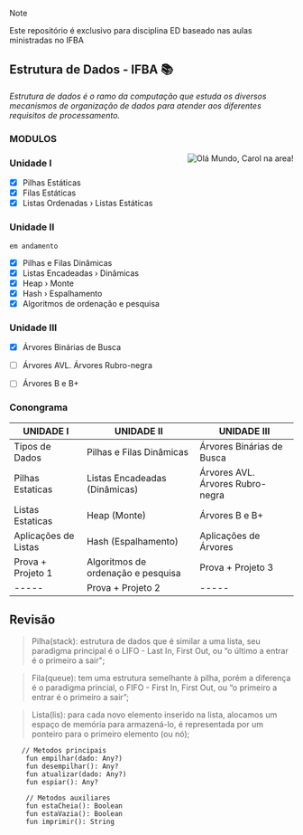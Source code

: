 > [!NOTE]
> Este repositório é exclusivo para disciplina ED baseado nas aulas ministradas no IFBA

## Estrutura de Dados - IFBA 📚
 *Estrutura de dados é o ramo da computação que estuda os diversos mecanismos de organização de dados para atender aos diferentes requisitos de processamento.*
<h3>MODULOS</h3> 

<div><img alt="Olá Mundo, Carol na area!" src="https://i.imgur.com/ISw5vfq.png" align="right"/></div>

<h3>Unidade I</h3>

- [X] Pilhas Estáticas
- [X] Filas Estáticas
- [X] Listas Ordenadas › Listas Estáticas 

<h3>Unidade II</h3>
<code>em andamento</code>

- [X] Pilhas e Filas Dinâmicas
- [X] Listas Encadeadas › Dinâmicas
- [X] Heap › Monte
- [X] Hash › Espalhamento
- [X] Algoritmos de ordenação e pesquisa

<h3>Unidade III</h3>

- [X] Árvores Binárias de Busca
- [ ] Árvores AVL. Árvores Rubro-negra
- [ ] Árvores B e B+


<h3>Conongrama</h3>

UNIDADE I |UNIDADE II | UNIDADE III |
| -------- | -------- | -------- |
|Tipos de Dados |Pilhas e Filas Dinâmicas|Árvores Binárias de Busca|
|Pilhas Estaticas |Listas Encadeadas (Dinâmicas)| Árvores AVL. Árvores Rubro-negra|
|Listas Estaticas |Heap (Monte)| Árvores B e B+|
|Aplicações de Listas |Hash (Espalhamento)|Aplicações de Árvores|
|Prova + Projeto 1 |Algoritmos de ordenação e pesquisa| Prova + Projeto 3|
| ----- |Prova + Projeto 2| ----- |


## Revisão
> Pilha(stack): estrutura de dados que é similar a uma lista, seu paradigma principal é o LIFO - Last In, First Out, ou “o último a entrar é o primeiro a sair";<br>

> Fila(queue): tem uma estrutura semelhante à pilha, porém a diferença é o paradigma princial, o FIFO - First In, First Out, ou “o primeiro a entrar é o primeiro a sair”;<br>

> Lista(lis): para cada novo elemento inserido na lista,  alocamos um espaço de memória para armazená-lo, é representada por um ponteiro para o primeiro elemento (ou nó);<br>

```
   // Metodos principais
    fun empilhar(dado: Any?)
    fun desempilhar(): Any?
    fun atualizar(dado: Any?)
    fun espiar(): Any?

    // Metodos auxiliares
    fun estaCheia(): Boolean
    fun estaVazia(): Boolean
    fun imprimir(): String
```
